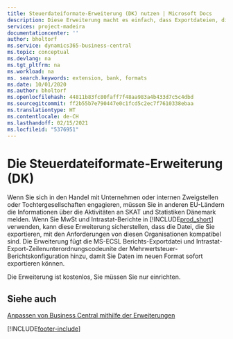 ```yaml
---
title: Steuerdateiformate-Erweiterung (DK) nutzen | Microsoft Docs
description: Diese Erweiterung macht es einfach, dass Exportdateien, die vorformatiert sind, den Bankbedingungen für elektronische Posten erfüllen.
services: project-madeira
documentationcenter: ''
author: bholtorf
ms.service: dynamics365-business-central
ms.topic: conceptual
ms.devlang: na
ms.tgt_pltfrm: na
ms.workload: na
ms. search.keywords: extension, bank, formats
ms.date: 10/01/2020
ms.author: bholtorf
ms.openlocfilehash: 44811b83fc80faff7f48aa983a4b433d7c5c4dbd
ms.sourcegitcommit: ff2b55b7e790447e0c1fcd5c2ec7f7610338ebaa
ms.translationtype: HT
ms.contentlocale: de-CH
ms.lasthandoff: 02/15/2021
ms.locfileid: "5376951"
---
```

# <a name="the-tax-file-formats-dk-extension"></a>Die Steuerdateiformate-Erweiterung (DK)
Wenn Sie sich in den Handel mit Unternehmen oder internen Zweigstellen oder Tochtergesellschaften engagieren, müssen Sie in anderen EU-Ländern die Informationen über die Aktivitäten an SKAT und Statistiken Dänemark melden. Wenn Sie MwSt und Intrastat-Berichte in [!INCLUDE[prod_short](includes/prod_short.md)] verwenden, kann diese Erweiterung sicherstellen, dass die Datei, die Sie exportieren, mit den Anforderungen von diesen Organisationen kompatibel sind. Die Erweiterung fügt die MS-ECSL Berichts-Exportdatei und Intrastat-Export-Zeilenunterordnungscodeunite der Mehrwertsteuer-Berichtskonfiguration hinzu, damit Sie Daten im neuen Format sofort exportieren können.

Die Erweiterung ist kostenlos, Sie müssen Sie nur einrichten.

## <a name="see-also"></a>Siehe auch
[Anpassen von Business Central mithilfe der Erweiterungen](ui-extensions.md)


[!INCLUDE[footer-include](includes/footer-banner.md)]